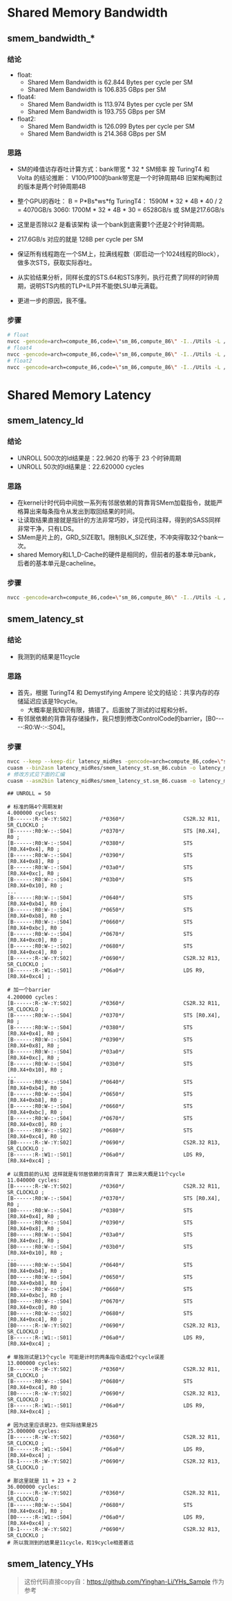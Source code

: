 # Shared Memory Bandwidth
## smem_bandwidth_*
### 结论
- float:
  - Shared Mem Bandwidth is  62.844 Bytes per cycle per SM
  - Shared Mem Bandwidth is  106.835 GBps per SM
- float4:
  - Shared Mem Bandwidth is  113.974 Bytes per cycle per SM
  - Shared Mem Bandwidth is  193.755 GBps per SM
- float2:
  - Shared Mem Bandwidth is  126.099 Bytes per cycle per SM
  - Shared Mem Bandwidth is  214.368 GBps per SM
### 思路
- SM的峰值访存吞吐计算方式：bank带宽 * 32 * SM频率
按 TuringT4 和 Volta 的结论推断： V100/P100的bank带宽是一个时钟周期4B 旧架构阉割过的版本是两个时钟周期4B
- 整个GPU的吞吐：
B = P\*Bs\*ws\*fg 
TuringT4：
1590M * 32 * 4B * 40 / 2 = 4070GB/s
3060:
1700M * 32 * 4B * 30 = 6528GB/s  或 SM是217.6GB/s
- 这里是否除以2 是看该架构 读一个bank到底需要1个还是2个时钟周期。
- 217.6GB/s 对应的就是 128B per cycle per SM

- 保证所有线程跑在一个SM上，拉满线程数（即启动一个1024线程的Block），做多次STS，获取实际吞吐。

- 从实验结果分析，同样长度的STS.64和STS序列，执行花费了同样的时钟周期，说明STS内核的TLP+ILP并不能使LSU单元满载。
- 更进一步的原因，我不懂。
### 步骤
~~~bash
# float
nvcc -gencode=arch=compute_86,code=\"sm_86,compute_86\" -I../Utils -L /usr/local/cuda/lib64 -l cuda -o res/smem_bandwidth_float smem_bandwidth_float.cu
# float4
nvcc -gencode=arch=compute_86,code=\"sm_86,compute_86\" -I../Utils -L /usr/local/cuda/lib64 -l cuda -o res/smem_bandwidth_float4 smem_bandwidth_float4.cu
# float2
nvcc -gencode=arch=compute_86,code=\"sm_86,compute_86\" -I../Utils -L /usr/local/cuda/lib64 -l cuda -o res/smem_bandwidth_float2 smem_bandwidth_float2.cu
~~~




# Shared Memory Latency
## smem_latency_ld
### 结论
- UNROLL 500次的ld结果是：22.9620 约等于 23 个时钟周期
- UNROLL 50次的ld结果是：22.620000 cycles
### 思路
- 在kernel计时代码中间放一系列有邻居依赖的背靠背SMem加载指令，就能严格算出来每条指令从发出到取回结果的时间。
- 让读取结果直接就是指针的方法非常巧妙，详见代码注释，得到的SASS同样非常干净，只有LDS。
- SMem是片上的，GRD_SIZE取1。限制BLK_SIZE使，不冲突得取32个bank一次。
- shared Memory和L1_D-Cache的硬件是相同的，但前者的基本单元bank，后者的基本单元是cacheline。
### 步骤
~~~bash
nvcc -gencode=arch=compute_86,code=\"sm_86,compute_86\" -I../Utils -L /usr/local/cuda/lib64 -l cuda -o res/smem_latency_ld smem_latency_ld.cu
~~~


## smem_latency_st
### 结论
- 我测到的结果是11cycle
### 思路
- 首先，根据 TuringT4 和 Demystifying Ampere 论文的结论：共享内存的存储延迟应该是19cycle。
  - 大概率是我知识有限，搞错了。后面放了测试的过程和分析。
- 有邻居依赖的背靠背存储操作，我只想到修改ControlCode的barrier，[B0-----:R0:W-:-:S04]。
### 步骤
~~~bash
nvcc --keep --keep-dir latency_midRes -gencode=arch=compute_86,code=\"sm_86,compute_86\" -I../Utils -L /usr/local/cuda/lib64 -l cuda -o res/smem_latency_st smem_latency_st.cu
cuasm --bin2asm latency_midRes/smem_latency_st.sm_86.cubin -o latency_midRes/smem_latency_st.sm_86.cuasm
# 修改方式见下面的汇编
cuasm --asm2bin latency_midRes/smem_latency_st.sm_86.cuasm -o latency_midRes/smem_latency_st.sm_86.cubin
~~~
~~~assembly
## UNROLL = 50

# 标准的隔4个周期发射
4.000000 cycles:
[B------:R-:W-:Y:S02]         /*0360*/                   CS2R.32 R11, SR_CLOCKLO ;
[B------:R0:W-:-:S04]         /*0370*/                   STS [R0.X4], R0 ;
[B------:R0:W-:-:S04]         /*0380*/                   STS [R0.X4+0x4], R0 ;
[B------:R0:W-:-:S04]         /*0390*/                   STS [R0.X4+0x8], R0 ;
[B------:R0:W-:-:S04]         /*03a0*/                   STS [R0.X4+0xc], R0 ;
[B------:R0:W-:-:S04]         /*03b0*/                   STS [R0.X4+0x10], R0 ;
...
[B------:R0:W-:-:S04]         /*0640*/                   STS [R0.X4+0xb4], R0 ;
[B------:R0:W-:-:S04]         /*0650*/                   STS [R0.X4+0xb8], R0 ;
[B------:R0:W-:-:S04]         /*0660*/                   STS [R0.X4+0xbc], R0 ;
[B------:R0:W-:-:S04]         /*0670*/                   STS [R0.X4+0xc0], R0 ;
[B------:R0:W-:-:S02]         /*0680*/                   STS [R0.X4+0xc4], R0 ;
[B------:R-:W-:Y:S02]         /*0690*/                   CS2R.32 R13, SR_CLOCKLO ;
[B------:R-:W1:-:S01]         /*06a0*/                   LDS R9, [R0.X4+0xc4] ;

# 加一个barrier
4.200000 cycles：
[B------:R-:W-:Y:S02]         /*0360*/                   CS2R.32 R11, SR_CLOCKLO ;
[B------:R0:W-:-:S04]         /*0370*/                   STS [R0.X4], R0 ;
[B------:R0:W-:-:S04]         /*0380*/                   STS [R0.X4+0x4], R0 ;
[B------:R0:W-:-:S04]         /*0390*/                   STS [R0.X4+0x8], R0 ;
[B------:R0:W-:-:S04]         /*03a0*/                   STS [R0.X4+0xc], R0 ;
[B------:R0:W-:-:S04]         /*03b0*/                   STS [R0.X4+0x10], R0 ;
...
[B------:R0:W-:-:S04]         /*0640*/                   STS [R0.X4+0xb4], R0 ;
[B------:R0:W-:-:S04]         /*0650*/                   STS [R0.X4+0xb8], R0 ;
[B------:R0:W-:-:S04]         /*0660*/                   STS [R0.X4+0xbc], R0 ;
[B------:R0:W-:-:S04]         /*0670*/                   STS [R0.X4+0xc0], R0 ;
[B------:R0:W-:-:S02]         /*0680*/                   STS [R0.X4+0xc4], R0 ;
[B0-----:R-:W-:Y:S02]         /*0690*/                   CS2R.32 R13, SR_CLOCKLO ;
[B------:R-:W1:-:S01]         /*06a0*/                   LDS R9, [R0.X4+0xc4] ;

# 以我目前的认知 这样就是有邻居依赖的背靠背了 算出来大概是11个cycle
11.040000 cycles:
[B------:R-:W-:Y:S02]         /*0360*/                   CS2R.32 R11, SR_CLOCKLO ;
[B------:R0:W-:-:S04]         /*0370*/                   STS [R0.X4], R0 ;
[B0-----:R0:W-:-:S04]         /*0380*/                   STS [R0.X4+0x4], R0 ;
[B0-----:R0:W-:-:S04]         /*0390*/                   STS [R0.X4+0x8], R0 ;
[B0-----:R0:W-:-:S04]         /*03a0*/                   STS [R0.X4+0xc], R0 ;
[B0-----:R0:W-:-:S04]         /*03b0*/                   STS [R0.X4+0x10], R0 ;
...
[B0-----:R0:W-:-:S04]         /*0640*/                   STS [R0.X4+0xb4], R0 ;
[B0-----:R0:W-:-:S04]         /*0650*/                   STS [R0.X4+0xb8], R0 ;
[B0-----:R0:W-:-:S04]         /*0660*/                   STS [R0.X4+0xbc], R0 ;
[B0-----:R0:W-:-:S04]         /*0670*/                   STS [R0.X4+0xc0], R0 ;
[B0-----:R0:W-:-:S02]         /*0680*/                   STS [R0.X4+0xc4], R0 ;
[B0-----:R-:W-:Y:S02]         /*0690*/                   CS2R.32 R13, SR_CLOCKLO ;
[B------:R-:W1:-:S01]         /*06a0*/                   LDS R9, [R0.X4+0xc4] ;

# 单独测试是13个cycle 可能是计时的两条指令造成2个cycle误差
13.000000 cycles:
[B------:R-:W-:Y:S02]         /*0360*/                   CS2R.32 R11, SR_CLOCKLO ;
[B------:R0:W-:-:S04]         /*0680*/                   STS [R0.X4+0xc4], R0 ;
[B0-----:R-:W-:Y:S02]         /*0690*/                   CS2R.32 R13, SR_CLOCKLO ;
[B------:R-:W1:-:S01]         /*06a0*/                   LDS R9, [R0.X4+0xc4] ;

# 因为这里应该是23，但实际结果是25
25.000000 cycles:
[B------:R-:W-:Y:S02]         /*0360*/                   CS2R.32 R11, SR_CLOCKLO ;
[B------:R-:W1:-:S04]         /*06a0*/                   LDS R9, [R0.X4+0xc4] ;
[B-1----:R-:W-:Y:S02]         /*0690*/                   CS2R.32 R13, SR_CLOCKLO ;

# 那这里就是 11 + 23 + 2
36.000000 cycles:
[B------:R-:W-:Y:S02]         /*0360*/                   CS2R.32 R11, SR_CLOCKLO ;
[B------:R0:W-:-:S04]         /*0680*/                   STS [R0.X4+0xc4], R0 ;
[B0-----:R-:W1:-:S04]         /*06a0*/                   LDS R9, [R0.X4+0xc4] ;
[B-1----:R-:W-:Y:S02]         /*0690*/                   CS2R.32 R13, SR_CLOCKLO ;
# 所以我测到的结果是11cycle，和19cycle相差甚远
~~~



## smem_latency_YHs
> 这份代码直接copy自：https://github.com/Yinghan-Li/YHs_Sample 作为参考